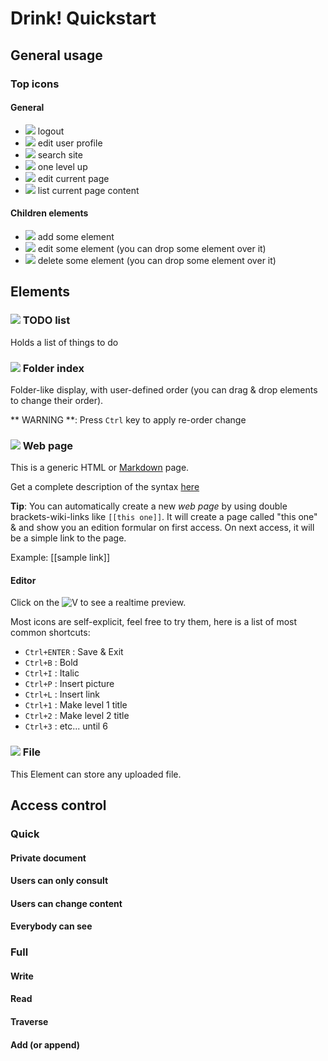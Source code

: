 # Drink! Quickstart

## General usage

### Top icons

#### General

* ![](/static/actions/exit.png) logout
* ![](/static/actions/personal.png) edit user profile
* ![](/static/actions/find.png) search site
* ![](/static/actions/top.png) one level up
* ![](/static/actions/edit.png) edit current page
* ![](/static/actions/open.png) list current page content

#### Children elements

* ![](/static/actions/new.png) add some element
* ![](/static/actions/edit.png) edit some element (you can drop some element over it)
* ![](/static/actions/delete.png) delete some element (you can drop some element over it)

## Elements

### ![](/static/mime/tasks.png) TODO list
 Holds a list of things to do

### ![](/static/mime/folder.png) Folder index
Folder-like display, with user-defined order (you can drag & drop elements to change their order).

** WARNING **:
    Press `Ctrl` key to apply re-order change

### ![](/static/mime/markdown.png) Web page
This is a generic HTML or  [Markdown](http://daringfireball.net/projects/markdown/basics "Markdown") page.

Get a complete description of the syntax [here](http://daringfireball.net/projects/markdown/syntax)

**Tip**: You can automatically create a new *web page* by using double brackets-wiki-links like `[[this one]]`.
It will create a page called "this one" & and show you an edition formular on first access. On next access, it will be a simple link to the page.

Example: [[sample link]]

#### Editor

Click on the ![V](/static/markitup/sets/markdown/images/preview.png) to see a realtime preview.

Most icons are self-explicit, feel free to try them, here is a list of most common shortcuts:

* `Ctrl+ENTER` : Save & Exit
* `Ctrl+B` : Bold
* `Ctrl+I` : Italic
* `Ctrl+P` : Insert picture
* `Ctrl+L` : Insert link
* `Ctrl+1` : Make level 1 title
* `Ctrl+2` : Make level 2 title
* `Ctrl+3` : etc... until 6


### ![](/static/mime/page.png) File

This Element can store any uploaded file.

## Access control

### Quick
#### Private document
#### Users can only consult
#### Users can change content
#### Everybody can see

### Full

#### Write
#### Read
#### Traverse
#### Add (or append)

